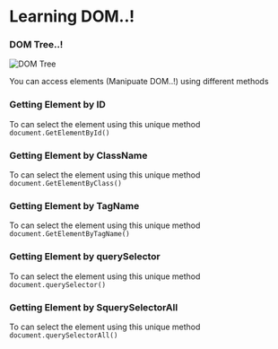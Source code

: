 # Learning DOM..!

### DOM Tree..!
![DOM Tree](https://www.freecodecamp.org/news/content/images/2022/05/js-dom-model.png)

You can access elements (Manipuate DOM..!) using different methods

### Getting Element by ID
To can select the element using this unique method `document.GetElementById()`

### Getting Element by ClassName
To can select the element using this unique method `document.GetElementByClass()`

### Getting Element by TagName
To can select the element using this unique method `document.GetElementByTagName()`

### Getting Element by querySelector
To can select the element using this unique method `document.querySelector()`

### Getting Element by SquerySelectorAll
To can select the element using this unique method `document.querySelectorAll()`
